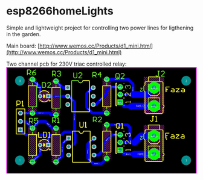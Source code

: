 # esp8266homeLights

Simple and lightweight project for controlling two power lines for ligthening in the garden.

Main board:
[http://www.wemos.cc/Products/d1_mini.html](http://www.wemos.cc/Products/d1_mini.html)

Two channel pcb for 230V triac controlled relay:
![pcb](2chanelOptTiacPcb.jpg)


